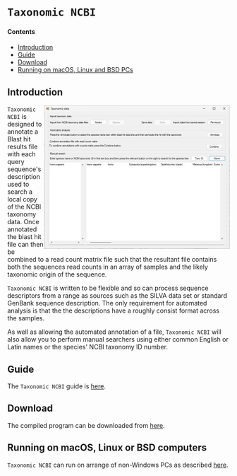 #  ```Taxonomic NCBI```

#### Contents
- [Introduction](#Introduction)
- [Guide](#guide)
- [Download](#download)
- [Running on macOS, Linux and BSD PCs](#running-on-macos-linux-or-bsd-computers)

## Introduction

<img align="right" src="Guide/images/introFigure.jpg">

```Taxonomic NCBI``` is designed to annotate a Blast hit results file with each query sequence's description used to search a local copy of the NCBI taxonomy data. Once annotated the blast hit file can then be combined to a read count matrix file such that the resultant file contains both the sequences read counts in an array of samples and the likely taxonomic origin of the sequence. 

```Taxonomic NCBI``` is written to be flexible and so can process sequence descriptors from a range as sources such as the SILVA data set or standard GenBank sequence description. The only requirement for automated analysis is that the the descriptions have a roughly consist format across the samples.

As well as allowing the automated annotation of a file, ```Taxonomic NCBI``` will also allow you to perform manual searchers using either common English or Latin names or the species' NCBI taxonomy ID number. 


## Guide

The ```Taxonomic NCBI``` guide is [here](Guide/README.md).

## Download

The compiled program can be downloaded from [here](Program/).

## Running on macOS, Linux or BSD computers

```Taxonomic NCBI``` can run on arrange of non-Windows PCs as described [here](Running_Linux_and_macOS/README.md).

